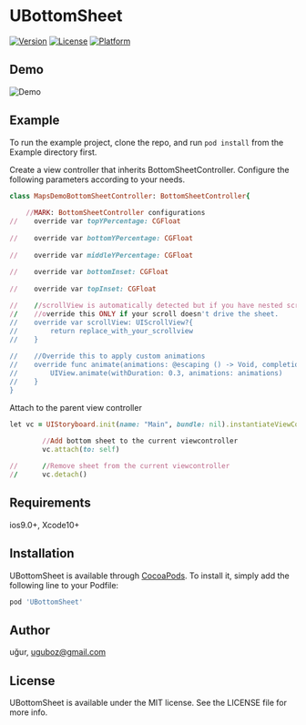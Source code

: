 # UBottomSheet

[![Version](https://img.shields.io/cocoapods/v/UBottomSheet.svg?style=flat)](https://cocoapods.org/pods/UBottomSheet)
[![License](https://img.shields.io/cocoapods/l/UBottomSheet.svg?style=flat)](https://cocoapods.org/pods/UBottomSheet)
[![Platform](https://img.shields.io/cocoapods/p/UBottomSheet.svg?style=flat)](https://cocoapods.org/pods/UBottomSheet)

## Demo

![Demo](https://github.com/OfTheWolf/UBottomSheet/blob/master/anim.gif)


## Example

To run the example project, clone the repo, and run `pod install` from the Example directory first.

Create a view controller that inherits BottomSheetController. Configure the following parameters according to your needs.

```ruby
class MapsDemoBottomSheetController: BottomSheetController{
    
    //MARK: BottomSheetController configurations
//    override var topYPercentage: CGFloat
    
//    override var bottomYPercentage: CGFloat
    
//    override var middleYPercentage: CGFloat
    
//    override var bottomInset: CGFloat
    
//    override var topInset: CGFloat

//    //scrollView is automatically detected but if you have nested scrolls it may be detected wrong. 
//    //override this ONLY if your scroll doesn't drive the sheet.
//    override var scrollView: UIScrollView?{
//        return replace_with_your_scrollview
//    }
    
//    //Override this to apply custom animations
//    override func animate(animations: @escaping () -> Void, completion: ((Bool) -> Void)? = nil) {
//        UIView.animate(withDuration: 0.3, animations: animations)
//    }
}
```

Attach to the parent view controller

```ruby
let vc = UIStoryboard.init(name: "Main", bundle: nil).instantiateViewController(withIdentifier: "MapsDemoBottomSheetController") as! MapsDemoBottomSheetController
      
        //Add bottom sheet to the current viewcontroller
        vc.attach(to: self)

//      //Remove sheet from the current viewcontroller
//      vc.detach()

```


## Requirements
ios9.0+, Xcode10+

## Installation

UBottomSheet is available through [CocoaPods](https://cocoapods.org). To install
it, simply add the following line to your Podfile:

```ruby
pod 'UBottomSheet'
```

## Author

uğur, uguboz@gmail.com

## License

UBottomSheet is available under the MIT license. See the LICENSE file for more info.
